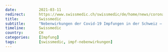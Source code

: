```yaml
---
date:          2021-03-11
redirect:      https://www.swissmedic.ch/swissmedic/de/home/news/coronavirus-covid-19/nebenwirkungen-covid-19-impfungen-ch.html
title:         Swissmedic
subtitle:      "Nebenwirkungen der Covid-19 Impfungen in der Schweiz – Update"
timeline:      Swissmedic
country:       CH
categories:    [Impfung]
tags:          [swissmedic, impf-nebenwirkungen]
---
```

